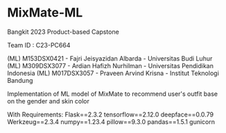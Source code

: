 # MixMate-ML
Bangkit 2023 Product-based Capstone

Team ID : C23-PC664

(ML) M153DSX0421 - Fajri Jeisyazidan Albarda - Universitas Budi Luhur
(ML) M309DSX3077 - Ardian Hafizh Nurhilman - Universitas Pendidikan Indonesia
(ML) M017DSX3057 - Praveen Arvind Krisna - Institut Teknologi Bandung

Implementation of ML model of MixMate to recommend user's outfit base on the gender and skin color

With Requirements:
Flask==2.3.2
tensorflow==2.12.0
deepface==0.0.79
Werkzeug==2.3.4
numpy==1.23.4
pillow==9.3.0
pandas==1.5.1
gunicorn
